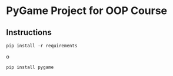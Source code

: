 # PyGame Project for OOP Course

## Instructions

```
pip install -r requirements
```

o 
```
pip install pygame
```
